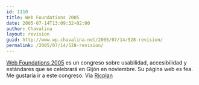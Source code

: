 ```yaml
---
id: 1110
title: Web Foundations 2005
date: 2005-07-14T13:09:32+02:00
author: Chavalina
layout: revision
guid: http://www.wp.chavalina.net/2005/07/14/528-revision/
permalink: /2005/07/14/528-revision/
---
```

<a href="http://www.fundamentosweb.org/" target="_blank">Web Foundations 2005</a> es un congreso sobre usabilidad, accesibilidad y est&aacute;ndares que se celebrar&aacute; en Gij&oacute;n en noviembre. Su p&aacute;gina web es fea.  
Me gustar&iacute;a ir a este congreso. Via <a href="http://ricplan.f2o.org/index/2005/07/14/302-fundamentos-web-2005" target="_blank">Ricplan</a>